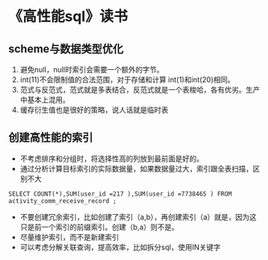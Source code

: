 # 《高性能sql》读书

## scheme与数据类型优化

1. 避免null，null时索引会需要一个额外的字节。
2. int(11)不会限制值的合法范围，对于存储和计算 int(1)和int(20)相同。
3. 范式与反范式，范式就是多表结合，反范式就是一个表梭哈，各有优劣。生产中基本上混用。
4.  缓存衍生值也是很好的策略，说人话就是临时表

## 创建高性能的索引

* 不考虑排序和分组时，将选择性高的列放到最前面是好的。
* 通过分析计算目标索引的实际数据量，如果数据量过大，索引跟全表扫描，区别不大
 ```
 SELECT COUNT(*),SUM(user_id =217 ),SUM(user_id =7738465 ) FROM activity_comm_receive_record ;
 ```
* 不要创建冗余索引，比如创建了索引（a,b），再创建索引（a）就是，因为这只是前一个索引的前缀索引。创建（b,a）则不是。
* 尽量维护索引，而不是新建索引
* 可以考虑分解关联查询，提高效率，比如拆分sql，使用IN关键字